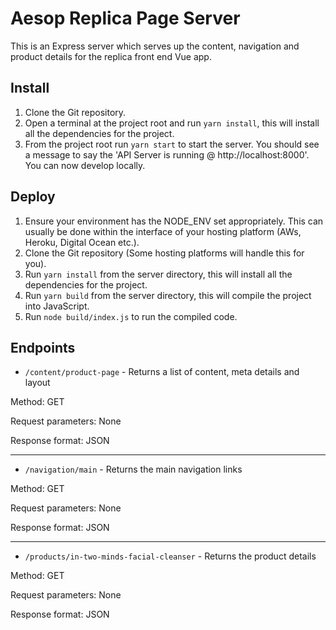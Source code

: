 # Aesop Replica Page Server

This is an Express server which serves up the content, navigation and product details for the replica front end Vue app.

## Install
1. Clone the Git repository.
2. Open a terminal at the project root and run `yarn install`, this will install all the dependencies for the project.
3. From the project root run `yarn start` to start the server. You should see a message to say the 'API Server is running @ http://localhost:8000'. You can now develop locally.

## Deploy
1. Ensure your environment has the NODE_ENV set appropriately. This can usually be done within the interface of your hosting platform (AWs, Heroku, Digital Ocean etc.).
2. Clone the Git repository (Some hosting platforms will handle this for you).
3. Run `yarn install` from the server directory, this will install all the dependencies for the project.
4. Run `yarn build` from the server directory, this will compile the project into JavaScript.
5. Run `node build/index.js` to run the compiled code.

## Endpoints
- `/content/product-page` - Returns a list of content, meta details and layout

Method: GET

Request parameters: None

Response format: JSON

***

- `/navigation/main` - Returns the main navigation links

Method: GET

Request parameters: None

Response format: JSON

***

- `/products/in-two-minds-facial-cleanser` - Returns the product details 

Method: GET

Request parameters: None

Response format: JSON
